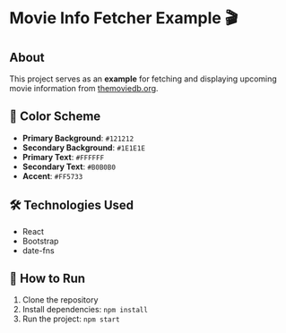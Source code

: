 
# Movie Info Fetcher Example 🎬


## About

This project serves as an **example** for fetching and displaying upcoming movie information from [themoviedb.org](https://www.themoviedb.org/).

## 🌈 Color Scheme

- **Primary Background**: `#121212`
- **Secondary Background**: `#1E1E1E`
- **Primary Text**: `#FFFFFF`
- **Secondary Text**: `#B0B0B0`
- **Accent**: `#FF5733`

## 🛠️ Technologies Used

- React
- Bootstrap
- date-fns

## 🚀 How to Run

1. Clone the repository
2. Install dependencies: `npm install`
3. Run the project: `npm start`

